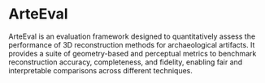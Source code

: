 # ArteEval
ArteEval is an evaluation framework designed to quantitatively assess the performance of 3D reconstruction methods for archaeological artifacts. It provides a suite of geometry-based and perceptual metrics to benchmark reconstruction accuracy, completeness, and fidelity, enabling fair and interpretable comparisons across different techniques.
